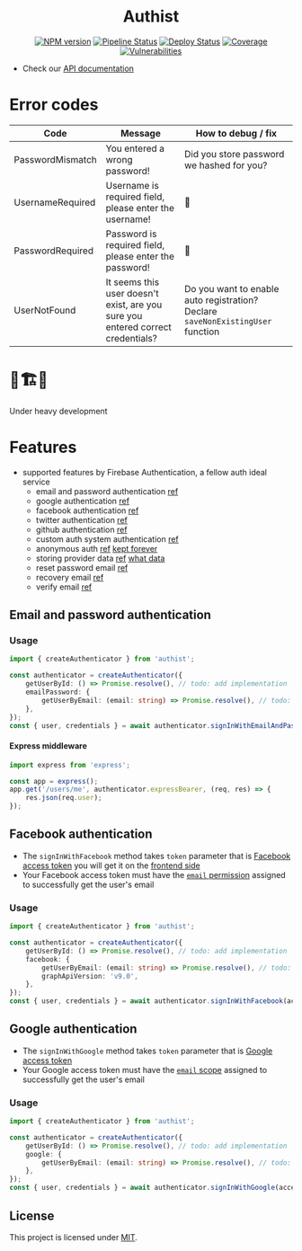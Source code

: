 <div align="center">


# Authist
[![NPM version](https://img.shields.io/npm/v/authist)](https://www.npmjs.com/package/authist)
[![Pipeline Status](https://github.com/AckeeCZ/authist/workflows/Pipeline/badge.svg)](https://github.com/AckeeCZ/authist/actions)
[![Deploy Status](https://github.com/AckeeCZ/authist/workflows/Deploy/badge.svg)](https://github.com/AckeeCZ/authist/actions)
[![Coverage](https://img.shields.io/codecov/c/github/AckeeCZ/authist?style=flat-square)](https://codecov.io/gh/AckeeCZ/authist)
[![Vulnerabilities](https://img.shields.io/snyk/vulnerabilities/github/AckeeCZ/authist.svg?style=flat-square)](https://snyk.io/test/github/AckeeCZ/authist?targetFile=package.json)

</div>

- Check our [API documentation](https://ackeecz.github.io/authist/)

# Error codes
| Code | Message | How to debug / fix |
|---|---|---|
| PasswordMismatch | You entered a wrong password! | Did you store password we hashed for you? |
| UsernameRequired | Username is required field, please enter the username! | :thinking: |
| PasswordRequired | Password is required field, please enter the password! | :thinking: |
| UserNotFound | It seems this user doesn't exist, are you sure you entered correct credentials? | Do you want to enable auto registration? Declare `saveNonExistingUser` function |

# 🚧🏗️🚧
Under heavy development

# Features
- supported features by Firebase Authentication, a fellow auth ideal service
    - email and password authentication [ref](https://firebase.google.com/docs/auth)
    - google authentication [ref](https://firebase.google.com/docs/auth)
    - facebook authentication [ref](https://firebase.google.com/docs/auth)
    - twitter authentication [ref](https://firebase.google.com/docs/auth)
    - github authentication [ref](https://firebase.google.com/docs/auth)
    - custom auth system authentication [ref](https://firebase.google.com/docs/auth)
    - anonymous auth [ref](https://firebase.google.com/docs/auth) [kept forever](https://stackoverflow.com/a/48776702/7224851)
    - storing provider data [ref](https://firebase.google.com/docs/auth/web/manage-users#get_a_users_provider-specific_profile_information) [what data](https://firebase.google.com/docs/reference/js/firebase.User#providerdata)
    - reset password email [ref](https://firebase.google.com/docs/auth/custom-email-handler)
    - recovery email [ref](https://firebase.google.com/docs/auth/custom-email-handler)
    - verify email [ref](https://firebase.google.com/docs/auth/custom-email-handler)

## Email and password authentication

### Usage

```typescript
import { createAuthenticator } from 'authist';

const authenticator = createAuthenticator({
    getUserById: () => Promise.resolve(), // todo: add implementation
    emailPassword: {
        getUserByEmail: (email: string) => Promise.resolve(), // todo: add implementation
    },
});
const { user, credentials } = await authenticator.signInWithEmailAndPassword(email, password);
```

#### Express middleware

```typescript
import express from 'express';

const app = express();
app.get('/users/me', authenticator.expressBearer, (req, res) => {
    res.json(req.user);
});
```

## Facebook authentication

- The `signInWithFacebook` method takes `token` parameter that is [Facebook access token](https://developers.facebook.com/docs/facebook-login/access-tokens/) you will get it on the [frontend side](https://developers.facebook.com/docs/facebook-login/)
- Your Facebook access token must have the [`email` permission](https://developers.facebook.com/docs/permissions/reference/email) assigned to successfully get the user's email

### Usage

```typescript
import { createAuthenticator } from 'authist';

const authenticator = createAuthenticator({
    getUserById: () => Promise.resolve(), // todo: add implementation
    facebook: {
        getUserByEmail: (email: string) => Promise.resolve(), // todo: add implementation
        graphApiVersion: 'v9.0',
    },
});
const { user, credentials } = await authenticator.signInWithFacebook(accessToken);
```

## Google authentication

- The `signInWithGoogle` method takes `token` parameter that is [Google access token](https://developers.google.com/identity/protocols/oauth2)
- Your Google access token must have the [`email` scope](https://developers.google.com/people/api/rest/v1/people/get) assigned to successfully get the user's email

### Usage

```typescript
import { createAuthenticator } from 'authist';

const authenticator = createAuthenticator({
    getUserById: () => Promise.resolve(), // todo: add implementation
    google: {
        getUserByEmail: (email: string) => Promise.resolve(), // todo: add implementation
    },
});
const { user, credentials } = await authenticator.signInWithGoogle(accessToken);
```

## License

This project is licensed under [MIT](./LICENSE).
